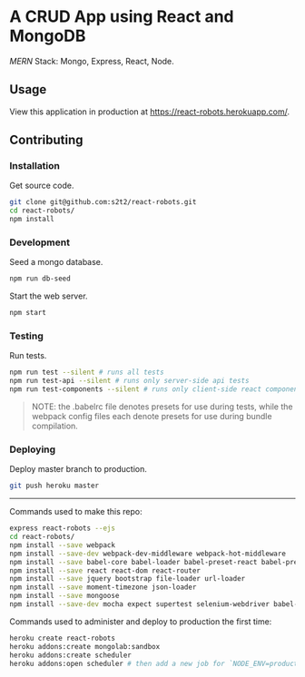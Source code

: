# A CRUD App using React and MongoDB

*MERN* Stack: Mongo, Express, React, Node.

## Usage

View this application in production at https://react-robots.herokuapp.com/.

## Contributing

### Installation

Get source code.

```` sh
git clone git@github.com:s2t2/react-robots.git
cd react-robots/
npm install
````

### Development

Seed a mongo database.

```` sh
npm run db-seed
````

Start the web server.

```` sh
npm start
````

### Testing

Run tests.

```` sh
npm run test --silent # runs all tests
npm run test-api --silent # runs only server-side api tests
npm run test-components --silent # runs only client-side react component tests. requires the server to be running - use `npm run start-test`
````

> NOTE: the .babelrc file denotes presets for use during tests, while the webpack config files each denote presets for use during bundle compilation.

### Deploying

Deploy master branch to production.

```` sh
git push heroku master
````

<hr />




Commands used to make this repo:

```` sh
express react-robots --ejs
cd react-robots/
npm install --save webpack
npm install --save-dev webpack-dev-middleware webpack-hot-middleware
npm install --save babel-core babel-loader babel-preset-react babel-preset-es2015 style-loader css-loader
npm install --save react react-dom react-router
npm install --save jquery bootstrap file-loader url-loader
npm install --save moment-timezone json-loader
npm install --save mongoose
npm install --save-dev mocha expect supertest selenium-webdriver babel-register
````

Commands used to administer and deploy to production the first time:

```` sh
heroku create react-robots
heroku addons:create mongolab:sandbox
heroku addons:create scheduler
heroku addons:open scheduler # then add a new job for `NODE_ENV=production npm run db-seed` to run hourly
````

